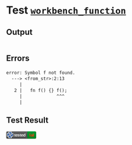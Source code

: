 # Test [`workbench_function`](/doc/tests/statement_usage.md#L462)

## Output

```,plain
```

## Errors

```,plain
error: Symbol f not found.
  ---> <from_str>:2:13
     |
   2 |   fn f() {} f();
     |             ^^^
     |
```

## Test Result

![FAILED AS EXPECTED](/doc/tests/.test/workbench_function.png)
